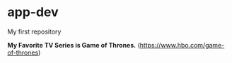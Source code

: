 
# app-dev
My first repository

**My Favorite TV Series is Game of Thrones.**
(https://www.hbo.com/game-of-thrones)
